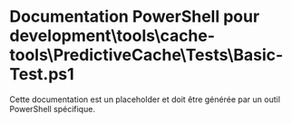 # Documentation PowerShell pour development\tools\cache-tools\PredictiveCache\Tests\Basic-Test.ps1

Cette documentation est un placeholder et doit être générée par un outil PowerShell spécifique.
